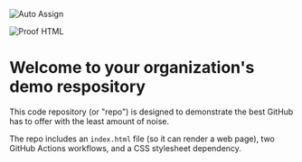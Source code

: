 ![Auto Assign](https://github.com/btwinns/demo-repository/actions/workflows/auto-assign.yml/badge.svg)

![Proof HTML](https://github.com/btwinns/demo-repository/actions/workflows/proof-html.yml/badge.svg)

# Welcome to your organization's demo respository
This code repository (or "repo") is designed to demonstrate the best GitHub has to offer with the least amount of noise.

The repo includes an `index.html` file (so it can render a web page), two GitHub Actions workflows, and a CSS stylesheet dependency.
